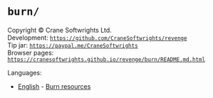 # `burn/`

Copyright © Crane Softwrights Ltd.  
Development: [`https://github.com/CraneSoftwrights/revenge`](https://github.com/CraneSoftwrights/revenge)  
Tip jar: [`https://paypal.me/CraneSoftwrights`](https://paypal.me/CraneSoftwrights)  
Browser pages: [`https://cranesoftwrights.github.io/revenge/burn/README.md.html`](https://cranesoftwrights.github.io/revenge/burn/README.md.html)  

Languages:

- [English](../en/burn.md) - [Burn resources](../en/burn.md)
